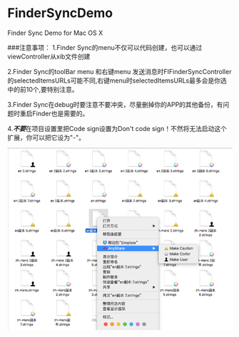 # FinderSyncDemo
Finder Sync Demo for Mac OS X

###注意事项：
1.Finder Sync的menu不仅可以代码创建，也可以通过viewController从xib文件创建

2.Finder Sync的toolBar menu 和右键menu 发送消息时FIFinderSyncController
的selectedItemsURLs可能不同,右键menu时selectedItemsURLs最多会是你选中的前10个,要特别注意。

3.Finder Sync在debug时要注意不要冲突，尽量删掉你的APP的其他备份，有问题时重启Finder也是需要的。

4.***不要***在项目设置里把Code sign设置为Don't code sign！不然将无法启动这个扩展，你可以把它设为"-"。

![Screenshot](https://raw.githubusercontent.com/BokkkRottt/FinderSyncDemo/master/屏幕截图%202015-12-09%2017.34.24.png "Demo Screenshot")
